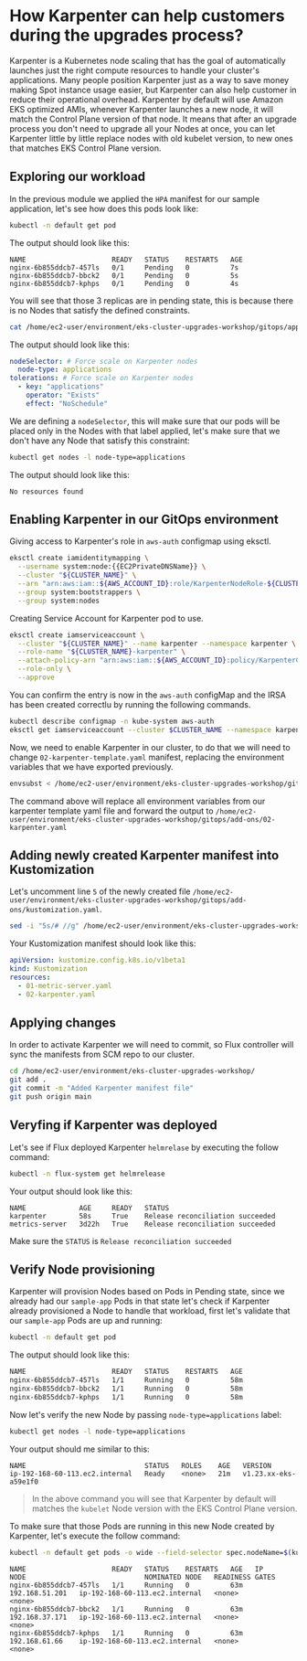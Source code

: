 # How Karpenter can help customers during the upgrades process?

Karpenter is a Kubernetes node scaling that has the goal of automatically launches just the right compute resources to handle your cluster's applications. Many people position Karpenter just as a way to save money making Spot instance usage easier, but Karpenter can also help customer in reduce their operational overhead. Karpenter by default will use Amazon EKS optimized AMIs, whenever Karpenter launches a new node, it will match the Control Plane version of that node. It means that after an upgrade process you don't need to upgrade all your Nodes at once, you can let Karpenter little by little replace nodes with old kubelet version, to new ones that matches EKS Control Plane version.

## Exploring our workload

In the previous module we applied the `HPA` manifest for our sample application, let's see how does this pods look like:

```bash
kubectl -n default get pod
```

The output should look like this:
```
NAME                     READY   STATUS    RESTARTS   AGE
nginx-6b855ddcb7-457ls   0/1     Pending   0          7s
nginx-6b855ddcb7-bbck2   0/1     Pending   0          5s
nginx-6b855ddcb7-kphps   0/1     Pending   0          4s
```

You will see that those 3 replicas are in pending state, this is because there is no Nodes that satisfy the defined constraints.

```bash
cat /home/ec2-user/environment/eks-cluster-upgrades-workshop/gitops/applications/01-sample-app.yaml | grep nodeSelector -A5
```

The output should look like this:
```yaml output
nodeSelector: # Force scale on Karpenter nodes
  node-type: applications
tolerations: # Force scale on Karpenter nodes
  - key: "applications"
    operator: "Exists"
    effect: "NoSchedule"
```

We are defining a `nodeSelector`, this will make sure that our pods will be placed only in the Nodes with that label applied, let's make sure that we don't have any Node that satisfy this constraint:

```bash
kubectl get nodes -l node-type=applications
```

The output should look like this:

```output
No resources found
```

## Enabling Karpenter in our GitOps environment

Giving access to Karpenter's role in `aws-auth` configmap using eksctl.

```bash
eksctl create iamidentitymapping \
  --username system:node:{{EC2PrivateDNSName}} \
  --cluster "${CLUSTER_NAME}" \
  --arn "arn:aws:iam::${AWS_ACCOUNT_ID}:role/KarpenterNodeRole-${CLUSTER_NAME}" \
  --group system:bootstrappers \
  --group system:nodes
```

Creating Service Account for Karpenter pod to use.

```bash
eksctl create iamserviceaccount \
  --cluster "${CLUSTER_NAME}" --name karpenter --namespace karpenter \
  --role-name "${CLUSTER_NAME}-karpenter" \
  --attach-policy-arn "arn:aws:iam::${AWS_ACCOUNT_ID}:policy/KarpenterControllerPolicy-${CLUSTER_NAME}" \
  --role-only \
  --approve
```

You can confirm the entry is now in the `aws-auth` configMap and the IRSA has been created correctlu by running the following commands.

```bash
kubectl describe configmap -n kube-system aws-auth
eksctl get iamserviceaccount --cluster $CLUSTER_NAME --namespace karpenter    
```

Now, we need to enable Karpenter in our cluster, to do that we will need to change `02-karpenter-template.yaml` manifest, replacing the environment variables that we have exported previously.

```bash
envsubst < /home/ec2-user/environment/eks-cluster-upgrades-workshop/gitops/add-ons/02-karpenter-template.yaml > /home/ec2-user/environment/eks-cluster-upgrades-workshop/gitops/add-ons/02-karpenter.yaml
```

The command above will replace all environment variables from our karpenter template yaml file and forward the output to `/home/ec2-user/environment/eks-cluster-upgrades-workshop/gitops/add-ons/02-karpenter.yaml`

## Adding newly created Karpenter manifest into Kustomization

Let's uncomment line `5` of the newly created file  `/home/ec2-user/environment/eks-cluster-upgrades-workshop/gitops/add-ons/kustomization.yaml`. 

```bash
sed -i "5s/# //g" /home/ec2-user/environment/eks-cluster-upgrades-workshop/gitops/add-ons/kustomization.yaml  
```

Your Kustomization manifest should look like this:
```yaml output
apiVersion: kustomize.config.k8s.io/v1beta1
kind: Kustomization
resources:
  - 01-metric-server.yaml
  - 02-karpenter.yaml
```

## Applying changes

In order to activate Karpenter we will need to commit, so Flux controller will sync the manifests from SCM repo to our cluster.

```bash
cd /home/ec2-user/environment/eks-cluster-upgrades-workshop/
git add .
git commit -m "Added Karpenter manifest file"
git push origin main
```

## Veryfing if Karpenter was deployed

Let's see if Flux deployed Karpenter `helmrelase` by executing the follow command:

```bash
kubectl -n flux-system get helmrelease 
```

Your output should look like this:

```output
NAME             AGE     READY   STATUS
karpenter        58s     True    Release reconciliation succeeded
metrics-server   3d22h   True    Release reconciliation succeeded
```

Make sure the `STATUS` is `Release reconciliation succeeded`

## Verify Node provisioning

Karpenter will provision Nodes based on Pods in Pending state, since we already had our `sample-app` Pods in that state let's check if Karpenter already provisioned a Node to handle that workload, first let's validate that our `sample-app` Pods are up and running:

```bash
kubectl -n default get pod
```

The output should look like this:

```bash
NAME                     READY   STATUS    RESTARTS   AGE
nginx-6b855ddcb7-457ls   1/1     Running   0          58m
nginx-6b855ddcb7-bbck2   1/1     Running   0          58m
nginx-6b855ddcb7-kphps   1/1     Running   0          58m
```

Now let's verify the new Node by passing `node-type=applications` label:

```bash
kubectl get nodes -l node-type=applications
```

Your output should me similar to this:

```output
NAME                             STATUS   ROLES    AGE   VERSION
ip-192-168-60-113.ec2.internal   Ready    <none>   21m   v1.23.xx-eks-a59e1f0
```

> In the above command you will see that Karpenter by default will matches the `kubelet` Node version with the EKS Control Plane version.

To make sure that those Pods are running in this new Node created by Karpenter, let's execute the follow command:

```bash
kubectl -n default get pods -o wide --field-selector spec.nodeName=$(kubectl get nodes -l node-type=applications | awk '/ip/ {print $1}')
```

```output
NAME                     READY   STATUS    RESTARTS   AGE   IP               NODE                             NOMINATED NODE   READINESS GATES
nginx-6b855ddcb7-457ls   1/1     Running   0          63m   192.168.51.201   ip-192-168-60-113.ec2.internal   <none>           <none>
nginx-6b855ddcb7-bbck2   1/1     Running   0          63m   192.168.37.171   ip-192-168-60-113.ec2.internal   <none>           <none>
nginx-6b855ddcb7-kphps   1/1     Running   0          63m   192.168.61.66    ip-192-168-60-113.ec2.internal   <none>           <none>
```